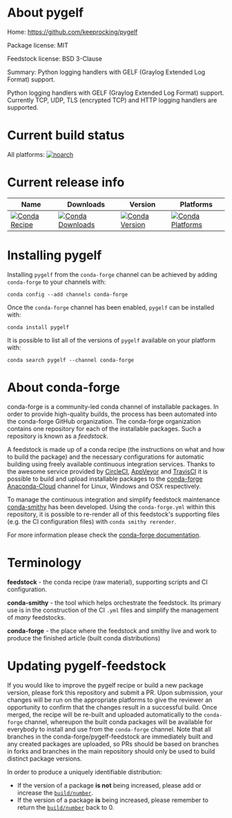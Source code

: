 About pygelf
============

Home: https://github.com/keeprocking/pygelf

Package license: MIT

Feedstock license: BSD 3-Clause

Summary: Python logging handlers with GELF (Graylog Extended Log Format) support.

Python logging handlers with GELF (Graylog Extended Log Format) support.
Currently TCP, UDP, TLS (encrypted TCP) and HTTP logging handlers are supported.


Current build status
====================

All platforms:
[![noarch](https://img.shields.io/circleci/project/github/conda-forge/pygelf-feedstock/master.svg?label=noarch)](https://circleci.com/gh/conda-forge/pygelf-feedstock)

Current release info
====================

| Name | Downloads | Version | Platforms |
| --- | --- | --- | --- |
| [![Conda Recipe](https://img.shields.io/badge/recipe-pygelf-green.svg)](https://anaconda.org/conda-forge/pygelf) | [![Conda Downloads](https://img.shields.io/conda/dn/conda-forge/pygelf.svg)](https://anaconda.org/conda-forge/pygelf) | [![Conda Version](https://img.shields.io/conda/vn/conda-forge/pygelf.svg)](https://anaconda.org/conda-forge/pygelf) | [![Conda Platforms](https://img.shields.io/conda/pn/conda-forge/pygelf.svg)](https://anaconda.org/conda-forge/pygelf) |

Installing pygelf
=================

Installing `pygelf` from the `conda-forge` channel can be achieved by adding `conda-forge` to your channels with:

```
conda config --add channels conda-forge
```

Once the `conda-forge` channel has been enabled, `pygelf` can be installed with:

```
conda install pygelf
```

It is possible to list all of the versions of `pygelf` available on your platform with:

```
conda search pygelf --channel conda-forge
```


About conda-forge
=================

conda-forge is a community-led conda channel of installable packages.
In order to provide high-quality builds, the process has been automated into the
conda-forge GitHub organization. The conda-forge organization contains one repository
for each of the installable packages. Such a repository is known as a *feedstock*.

A feedstock is made up of a conda recipe (the instructions on what and how to build
the package) and the necessary configurations for automatic building using freely
available continuous integration services. Thanks to the awesome service provided by
[CircleCI](https://circleci.com/), [AppVeyor](https://www.appveyor.com/)
and [TravisCI](https://travis-ci.org/) it is possible to build and upload installable
packages to the [conda-forge](https://anaconda.org/conda-forge)
[Anaconda-Cloud](https://anaconda.org/) channel for Linux, Windows and OSX respectively.

To manage the continuous integration and simplify feedstock maintenance
[conda-smithy](https://github.com/conda-forge/conda-smithy) has been developed.
Using the ``conda-forge.yml`` within this repository, it is possible to re-render all of
this feedstock's supporting files (e.g. the CI configuration files) with ``conda smithy rerender``.

For more information please check the [conda-forge documentation](https://conda-forge.org/docs/).

Terminology
===========

**feedstock** - the conda recipe (raw material), supporting scripts and CI configuration.

**conda-smithy** - the tool which helps orchestrate the feedstock.
                   Its primary use is in the construction of the CI ``.yml`` files
                   and simplify the management of *many* feedstocks.

**conda-forge** - the place where the feedstock and smithy live and work to
                  produce the finished article (built conda distributions)


Updating pygelf-feedstock
=========================

If you would like to improve the pygelf recipe or build a new
package version, please fork this repository and submit a PR. Upon submission,
your changes will be run on the appropriate platforms to give the reviewer an
opportunity to confirm that the changes result in a successful build. Once
merged, the recipe will be re-built and uploaded automatically to the
`conda-forge` channel, whereupon the built conda packages will be available for
everybody to install and use from the `conda-forge` channel.
Note that all branches in the conda-forge/pygelf-feedstock are
immediately built and any created packages are uploaded, so PRs should be based
on branches in forks and branches in the main repository should only be used to
build distinct package versions.

In order to produce a uniquely identifiable distribution:
 * If the version of a package **is not** being increased, please add or increase
   the [``build/number``](https://conda.io/docs/user-guide/tasks/build-packages/define-metadata.html#build-number-and-string).
 * If the version of a package **is** being increased, please remember to return
   the [``build/number``](https://conda.io/docs/user-guide/tasks/build-packages/define-metadata.html#build-number-and-string)
   back to 0.

